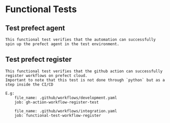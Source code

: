 # Functional Tests

## Test prefect agent

    This functional test verifies that the automation can successfully spin up the prefect agent in the test environment.

## Test prefect register

    This functional test verifies that the github action can successfully register workflows on prefect cloud.
    Important to note that this test is not done through `python` but as a step inside the CI/CD

    E.g:
        file_name: .github/workflows/development.yaml
        job: gh-action-workflow-register-test
    
        file_name: .github/workflows/integration.yaml
        job: functional-test-workflow-register